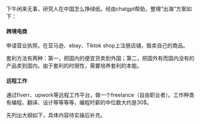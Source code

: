 下午闲来无事，研究人在中国怎么挣绿纸。经由chatgpt帮助，整理“出海”方案如下：
#### 跨境电商
申请营业执照，在亚马逊、ebay、Tiktok shop上注册店铺，贩卖自己的商品。

套利方法有两种：第一，把国内的便宜货卖到外国；第二，把国外有而国内没有的产品卖到国内。由于套利的时限性，需要培养套利的本能。
#### 远程工作
通过fiverr、upwork等远程工作平台，做一个freelance（自由职业者）。工作种类有编程、翻译、设计等等等等，编程时薪的中位数大约是30$。

先列出大纲如下，具体内容待实操后补充。
